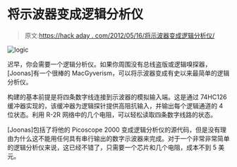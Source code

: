 # 将示波器变成逻辑分析仪

> 原文:[https://hack aday . com/2012/05/16/将示波器变成逻辑分析仪/](https://hackaday.com/2012/05/16/turning-an-oscilloscope-into-a-logic-analyzer/)

![](../Images/7c5ec31d06907e5359572c799e956c7f.png "logic")

迟早，你会需要一个逻辑分析仪。如果你周围没有总线盗版或逻辑嗅探器，[Joonas]有一个很棒的 MacGyverism，可以将示波器变成有史以来最简单的逻辑分析仪。

构建的基本前提是将四条数字线连接到示波器的模拟输入端。这是通过 74HC126 缓冲器实现的，该缓冲器为逻辑探针提供高阻抗输入，并输出每个逻辑通道的 4 位状态。利用 R-2R 网络中的几个电阻，可以轻松读取四条数字线路的状态。

[Joonas]包括了将他的 Picoscope 2000 变成逻辑分析仪的源代码，但是没有理由为什么这不能用任何具有串行输出的数字示波器来完成。对于一个非常非常简单的逻辑分析仪来说，这已经不错了，只需要一个芯片和几个电阻，成本不到 5 美元。